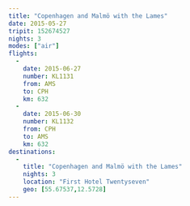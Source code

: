 ```yaml
---
title: "Copenhagen and Malmö with the Lames"
date: 2015-05-27
tripit: 152674527
nights: 3
modes: ["air"]
flights:
  -
    date: 2015-06-27
    number: KL1131
    from: AMS
    to: CPH
    km: 632
  -
    date: 2015-06-30
    number: KL1132
    from: CPH
    to: AMS
    km: 632
destinations:
  -
    title: "Copenhagen and Malmö with the Lames"
    nights: 3
    location: "First Hotel Twentyseven"
    geo: [55.67537,12.5728]
---
```



